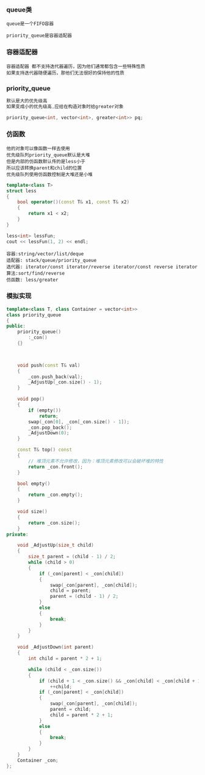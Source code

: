 ### queue类
    queue是一个FIFO容器

    priority_queue是容器适配器
### 容器适配器
    容器适配器 都不支持迭代器遍历，因为他们通常都包含一些特殊性质
    如果支持迭代器随便遍历，那他们无法很好的保持他的性质

### priority_queue
```c++
默认是大的优先级高
如果变成小的优先级高,应给在构造对象时给greater对象

priority_queue<int, vector<int>, greater<int>> pq;
```
### 仿函数
    他的对象可以像函数一样去使用
    优先级队列priority_queue默认是大堆
    但是内部的仿函数默认传的是less小于
    所以应该转换parent和child的位置
    优先级队列使用仿函数控制是大堆还是小堆
```c++
template<class T>
struct less
{
    bool operator()(const T& x1, const T& x2)
    {
        return x1 < x2;
    }
}

less<int> lessFun;
cout << lessFun(1, 2) << endl;
```
    容器:string/vector/list/deque
    适配器: stack/queue/priority_queue
    选代器: iterator/const iterator/reverse iterator/const reverse iterator
    算法:sort/find/reverse
    仿函数: less/greater
### 模拟实现
```c++
template<class T, class Container = vector<int>>
class priority_queue
{
public:
    priority_queue()
        :_con()
    {}

    

    void push(const T& val)
    {
        _con.push_back(val);
        _AdjustUp(_con.size() - 1);
    }

    void pop()
    {
        if (empty())
            return;
        swap(_con[0], _con[_con.size() - 1]);
        _con.pop_back();
        _AdjustDown(0);
    }

    const T& top() const
    {
        // 堆顶元素不允许修改，因为：堆顶元素修改可以会破坏堆的特性
        return _con.front();
    }

    bool empty()
    {
        return _con.empty();
    }

    void size()
    {
        return _con.size();
    }
private:

    void _AdjustUp(size_t child)
    {
        size_t parent = (child - 1) / 2;
        while (child > 0)
        {
            if (_con[parent] < _con[child])
            {
                swap(_con[parent], _con[child]);
                child = parent;
                parent = (child - 1) / 2;
            }
            else
            {
                break;
            }
        }
    }

    void _AdjustDown(int parent)
    {
        int child = parent * 2 + 1;

        while (child < _con.size())
        {
            if (child + 1 < _con.size() && _con[child] < _con[child + 1])
                ++child;
            if (_con[parent] < _con[child])
            {
                swap(_con[parent], _con[child]);
                parent = child;
                child = parent * 2 + 1;
            }
            else
            {
                break;
            }
        }
    }
    Container _con;
};
```